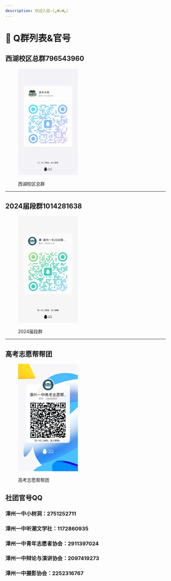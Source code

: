```yaml
---
description: 欢迎入驻~(⁎⁍̴̛ᴗ⁍̴̛⁎)
---
```


# 🐧 Q群列表&官号

## 西湖校区总群796543960



<figure><img src="../.gitbook/assets/4b652a07d31513add78a1c7db343be9.jpg" alt="" width="188"><figcaption><p>西湖校区总群</p></figcaption></figure>

***



## 2024届段群1014281638



<figure><img src="../.gitbook/assets/09490f087effce61f8d717c01af9950.jpg" alt="" width="188"><figcaption><p>2024届段群</p></figcaption></figure>

***



## 高考志愿帮帮团



<figure><img src="../.gitbook/assets/5bdfbc10cd09e32b32e3a2e8345b59c.jpg" alt="" width="188"><figcaption><p>高考志愿帮帮团</p></figcaption></figure>



## 社团官号QQ

### 漳州一中小树洞：2751252711

### 漳州一中听潮文学社：1172860935

### 漳州一中青年志愿者协会：2911397024

### 漳州一中辩论与演讲协会：2097419273

### 漳州一中摄影协会：2252316767

###
